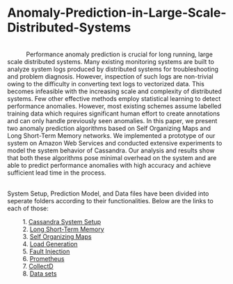 # Anomaly-Prediction-in-Large-Scale-Distributed-Systems

<br />&nbsp;&nbsp;&nbsp;&nbsp;&nbsp;&nbsp;&nbsp;&nbsp;&nbsp;&nbsp;&nbsp;Performance anomaly prediction is crucial for long running, large scale distributed systems. Many existing monitoring systems are built to analyze system logs produced by distributed systems for troubleshooting and problem diagnosis. However, inspection of such logs are non-trivial owing to the difficulty in converting text logs to vectorized data. This becomes infeasible with the increasing scale and complexity of distributed systems. Few other effective methods employ statistical learning to detect performance anomalies. However, most existing schemes assume labelled training data which requires significant human effort to create annotations and can only handle previously seen anomalies. In this paper, we present two anomaly prediction algorithms based on Self Organizing Maps and Long Short-Term Memory networks. We implemented a prototype of our system on Amazon Web Services and conducted extensive experiments to model the system behavior of Cassandra. Our analysis and results show that both these algorithms pose minimal overhead on the system and are able to predict performance anomalies with high accuracy and achieve sufficient lead time in the process.

<br />System Setup, Prediction Model, and Data files have been divided into seperate folders according to their functionalities. Below are the links to each of those:

&nbsp;&nbsp;&nbsp;&nbsp;&nbsp;&nbsp;&nbsp;&nbsp;&nbsp;1. [Cassandra System Setup](https://github.ncsu.edu/pmallya/Anomaly-Prediction-in-Large-Scale-Distributed-Systems/tree/master/Cassandra%20Setup)
<br />&nbsp;&nbsp;&nbsp;&nbsp;&nbsp;&nbsp;&nbsp;&nbsp;&nbsp;2. [Long Short-Term Memory](https://github.ncsu.edu/pmallya/Anomaly-Prediction-in-Large-Scale-Distributed-Systems/tree/master/LSTM)
<br />&nbsp;&nbsp;&nbsp;&nbsp;&nbsp;&nbsp;&nbsp;&nbsp;&nbsp;3. [Self Organizing Maps](https://github.ncsu.edu/pmallya/Anomaly-Prediction-in-Large-Scale-Distributed-Systems/tree/master/SOM)
<br />&nbsp;&nbsp;&nbsp;&nbsp;&nbsp;&nbsp;&nbsp;&nbsp;&nbsp;4. [Load Generation](https://github.ncsu.edu/pmallya/Anomaly-Prediction-in-Large-Scale-Distributed-Systems/tree/master/Load%20Generation)
<br />&nbsp;&nbsp;&nbsp;&nbsp;&nbsp;&nbsp;&nbsp;&nbsp;&nbsp;5. [Fault Injection](https://github.ncsu.edu/pmallya/Anomaly-Prediction-in-Large-Scale-Distributed-Systems/tree/master/Fault%20Injection)
<br/>&nbsp;&nbsp;&nbsp;&nbsp;&nbsp;&nbsp;&nbsp;&nbsp;&nbsp;6. [Prometheus](https://github.ncsu.edu/pmallya/Anomaly-Prediction-in-Large-Scale-Distributed-Systems/tree/master/Prometheus)
<br/>&nbsp;&nbsp;&nbsp;&nbsp;&nbsp;&nbsp;&nbsp;&nbsp;&nbsp;7. [CollectD](https://github.ncsu.edu/pmallya/Anomaly-Prediction-in-Large-Scale-Distributed-Systems/tree/master/Collectd)
<br />&nbsp;&nbsp;&nbsp;&nbsp;&nbsp;&nbsp;&nbsp;&nbsp;&nbsp;8. [Data sets](https://github.ncsu.edu/pmallya/Anomaly-Prediction-in-Large-Scale-Distributed-Systems/tree/master/Data_Sets)

